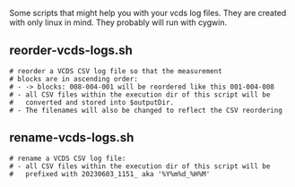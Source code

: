 Some scripts that might help you with your vcds log files.
They are created with only linux in mind. They probably will
run with cygwin.
## reorder-vcds-logs.sh
```
# reorder a VCDS CSV log file so that the measurement
# blocks are in ascending order:
# - -> blocks: 008-004-001 will be reordered like this 001-004-008
# - all CSV files within the execution dir of this script will be
#   converted and stored into $outputDir.
# - The filenames will also be changed to reflect the CSV reordering
```

## rename-vcds-logs.sh
```
# rename a VCDS CSV log file:
# - all CSV files within the execution dir of this script will be
#   prefixed with 20230603_1151_ aka '%Y%m%d_%H%M'
```
